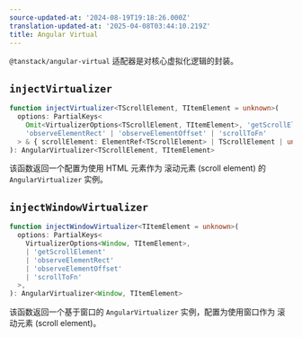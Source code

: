 ```yaml
---
source-updated-at: '2024-08-19T19:18:26.000Z'
translation-updated-at: '2025-04-08T03:44:10.219Z'
title: Angular Virtual
---
```

`@tanstack/angular-virtual` 适配器是对核心虚拟化逻辑的封装。

## `injectVirtualizer`

```ts
function injectVirtualizer<TScrollElement, TItemElement = unknown>(
  options: PartialKeys<
    Omit<VirtualizerOptions<TScrollElement, TItemElement>, 'getScrollElement'>,
    'observeElementRect' | 'observeElementOffset' | 'scrollToFn'
  > & { scrollElement: ElementRef<TScrollElement> | TScrollElement | undefined },
): AngularVirtualizer<TScrollElement, TItemElement>
```

该函数返回一个配置为使用 HTML 元素作为 滚动元素 (scroll element) 的 `AngularVirtualizer` 实例。

## `injectWindowVirtualizer`

```ts
function injectWindowVirtualizer<TItemElement = unknown>(
  options: PartialKeys<
    VirtualizerOptions<Window, TItemElement>,
    | 'getScrollElement'
    | 'observeElementRect'
    | 'observeElementOffset'
    | 'scrollToFn'
  >,
): AngularVirtualizer<Window, TItemElement>
```

该函数返回一个基于窗口的 `AngularVirtualizer` 实例，配置为使用窗口作为 滚动元素 (scroll element)。
